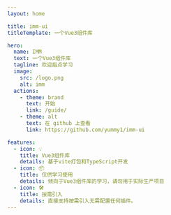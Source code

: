 ```yaml
---
layout: home

title: imm-ui
titleTemplate: 一个Vue3组件库

hero:
  name: IMM
  text: 一个Vue3组件库
  tagline: 欢迎指点学习
  image:
    src: /logo.png
    alt: imm
  actions:
    - theme: brand
      text: 开始
      link: /guide/
    - theme: alt
      text: 在 github 上查看
      link: https://github.com/yummy1/imm-ui

features:
  - icon: 💡
    title: Vue3组件库
    details: 基于vite打包和TypeScript开发
  - icon: 📦
    title: 仅供学习使用
    details: 倾向于Vue3组件库的学习，请勿用于实际生产项目
  - icon: 🛠️
    title: 按需引入
    details: 直接支持按需引入无需配置任何插件。
---
```

